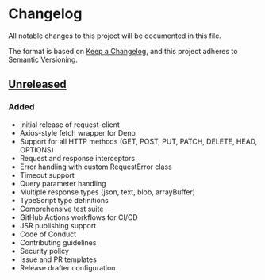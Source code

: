 # Changelog

All notable changes to this project will be documented in this file.

The format is based on [Keep a Changelog](https://keepachangelog.com/en/1.0.0/),
and this project adheres to [Semantic Versioning](https://semver.org/spec/v2.0.0.html).

## [Unreleased]

### Added
- Initial release of request-client
- Axios-style fetch wrapper for Deno
- Support for all HTTP methods (GET, POST, PUT, PATCH, DELETE, HEAD, OPTIONS)
- Request and response interceptors
- Error handling with custom RequestError class
- Timeout support
- Query parameter handling
- Multiple response types (json, text, blob, arrayBuffer)
- TypeScript type definitions
- Comprehensive test suite
- GitHub Actions workflows for CI/CD
- JSR publishing support
- Code of Conduct
- Contributing guidelines
- Security policy
- Issue and PR templates
- Release drafter configuration

[Unreleased]: https://github.com/AniTrend/request-client/commits/main
